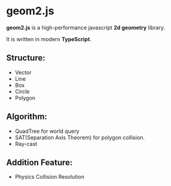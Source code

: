 # geom2.js
**geom2.js** is a high-performance javascript **2d geometry** library.

It is written in modern **TypeScript**.

## Structure:
* Vector
* Line
* Box
* Circle
* Polygon

## Algorithm:
* QuadTree for world query
* SAT(Separation Axis Theorem) for polygon collision.
* Ray-cast

## Addition Feature:
* Physics Collision Resolution